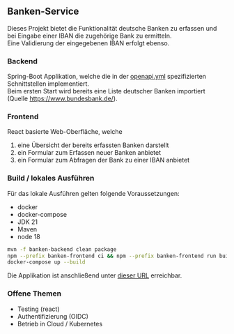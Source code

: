 ## Banken-Service

Dieses Projekt bietet die Funktionalität deutsche Banken zu erfassen und 
bei Eingabe einer IBAN die zugehörige Bank zu ermitteln.  
Eine Validierung der eingegebenen IBAN erfolgt ebenso.

### Backend
Spring-Boot Applikation, welche die in der [openapi.yml](openapi.yml) spezifizierten 
Schnittstellen implementiert.   
Beim ersten Start wird bereits eine Liste deutscher Banken importiert (Quelle https://www.bundesbank.de/).


### Frontend
React basierte Web-Oberfläche, welche
1. eine Übersicht der bereits erfassten Banken darstellt
2. ein Formular zum Erfassen neuer Banken anbietet
3. ein Formular zum Abfragen der Bank zu einer IBAN anbietet

### Build / lokales Ausführen

Für das lokale Ausführen gelten folgende Voraussetzungen:

- docker
- docker-compose
- JDK 21
- Maven
- node 18

```bash
mvn -f banken-backend clean package
npm --prefix banken-frontend ci && npm --prefix banken-frontend run build
docker-compose up --build
```

Die Applikation ist anschließend unter [dieser URL](http://localhost:80/) erreichbar.

### Offene Themen

- Testing (react)
- Authentifizierung (OIDC)
- Betrieb in Cloud / Kubernetes
